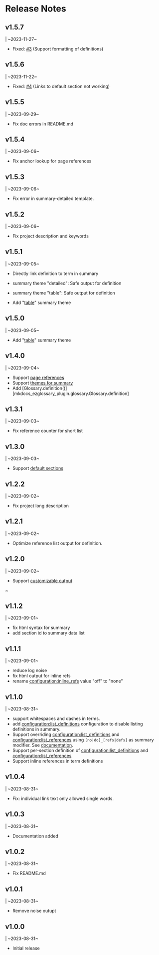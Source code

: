 # Release Notes

## v1.5.7
| ~2023-11-27~

-   Fixed: [#3](https://github.com/realtimeprojects/mkdocs-ezglossary/issues/3)
    (Support formatting of definitions)

## v1.5.6
| ~2023-11-22~

-   Fixed: [#4](https://github.com/realtimeprojects/mkdocs-ezglossary/issues/4)
    (Links to default section not working)

## v1.5.5
| ~2023-09-29~

-   Fix doc errors in README.md

## v1.5.4
| ~2023-09-06~

-   Fix anchor lookup for page references

## v1.5.3
| ~2023-09-06~

-   Fix error in summary-detailed template.

## v1.5.2
| ~2023-09-06~

-   Fix project description and keywords

## v1.5.1
| ~2023-09-05~

-   Directly link definition to term in summary
-   summary theme "detailed": Safe output for definition
-   summary theme "table": Safe output for definition

-   Add "[table](usage/summary.md#themes)" summary theme
## v1.5.0
| ~2023-09-05~

-   Add "[table](usage/summary.md#themes)" summary theme

## v1.4.0
| ~2023-09-04~

-   Support [page references](usage/pagerefs.md)
-   Support [themes for summary](usage/summary.md#themes)
-   Add [Glossary.definition()][mkdocs_ezglossary_plugin.glossary.Glossary.definition]

## v1.3.1
| ~2023-09-03~

-   Fix reference counter for short list

## v1.3.0
| ~2023-09-03~

-   Support [default sections](usage/default.md)

## v1.2.2
| ~2023-09-02~

-   Fix project long description

## v1.2.1
| ~2023-09-02~

-   Optimize reference list output for definition.

## v1.2.0
| ~2023-09-02~

-   Support [customizable output](usage/customization.md)

~
## v1.1.2
| ~2023-09-01~

-   fix html syntax for summary
-   add section id to summary data list

## v1.1.1
| ~2023-09-01~

-   reduce log noise
-   fix html output for inline refs
-   rename <configuration:inline_refs> value "off" to "none"

## v1.1.0
| ~2023-08-31~

-   support whitespaces and dashes in terms.
-   add <configuration:list_definitions> configuration to
    disable listing definitions in summary.
-   Support overriding <configuration:list_definitions> and
    <configuration:list_references> using `[no|do]_[refs|defs]`
    as summary modifier. See 
    [documentation](https://realtimeprojects.github.io/mkdocs-ezglossary/usage/summary#overriding-the-output-behaviour).
-   Support per-section definition of <configuration:list_definitions> and
    <configuration:list_references>
-   Support inline references in term definitions


## v1.0.4
| ~2023-08-31~

-   Fix: individual link text only allowed single words.

## v1.0.3
| ~2023-08-31~

-   Documentation added

## v1.0.2
| ~2023-08-31~

-   Fix README.md

## v1.0.1
| ~2023-08-31~

-   Remove noise outupt

## v1.0.0
| ~2023-08-31~

-   Initial release
